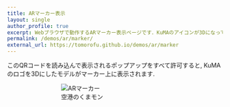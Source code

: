 ```yaml
---
title: ARマーカー表示
layout: single
author_profile: true
excerpt: Webブラウザで動作するARマーカー表示ページです．KuMAのアイコンが3Dになって飛び出します．
permalink: /demos/ar/marker/
external_url: https://tomorofu.github.io/demos/ar/marker
---
```


このQRコードを読み込んで表示されるポップアップをすべて許可すると,
KuMAのロゴを3Dにしたモデルがマーカー上に表示されます.


<figure style="width: 50%; margin: auto;" class="align-center">
  <img src="./demos/ar/assets/marker.png" alt="ARマーカー">
  <figcaption>空港のくまモン</figcaption>
</figure>